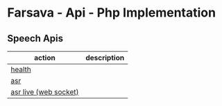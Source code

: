 # Farsava - Api - Php Implementation

## Speech Apis

| action                                                  | description |
| ------------------------------------------------------- | ----------- |
| [health](/src/speech/health)                  |             |
| [asr](/src/speech/asr)                        |             |
| [asr live (web socket)](/src/speech/asr-live) |             |
